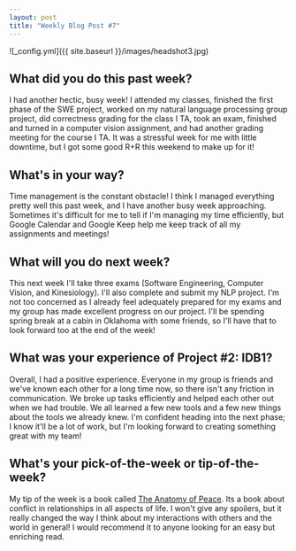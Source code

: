 ```yaml
---
layout: post
title: "Weekly Blog Post #7"
---
```


![_config.yml]({{ site.baseurl }}/images/headshot3.jpg)

## What did you do this past week?
I had another hectic, busy week! I attended my classes, finished the first phase of the SWE project, worked on my natural language processing group project, did correctness grading for the class I TA, took an exam, finished and turned in a computer vision assignment, and had another grading meeting for the course I TA. It was a stressful week for me with little downtime, but I got some good R+R this weekend to make up for it!

## What's in your way?
Time management is the constant obstacle! I think I managed everything pretty well this past week, and I have another busy week approaching. Sometimes it's difficult for me to tell if I'm managing my time efficiently, but Google Calendar and Google Keep help me keep track of all my assignments and meetings!

## What will you do next week?
This next week I'll take three exams (Software Engineering, Computer Vision, and Kinesiology). I'll also complete and submit my NLP project. I'm not too concerned as I already feel adequately prepared for my exams and my group has made excellent progress on our project. I'll be spending spring break at a cabin in Oklahoma with some friends, so I'll have that to look forward too at the end of the week!

## What was your experience of Project #2: IDB1?
Overall, I had a positive experience. Everyone in my group is friends and we've known each other for a long time now, so there isn't any friction in communication. We broke up tasks efficiently and helped each other out when we had trouble. We all learned a few new tools and a few new things about the tools we already knew. I'm confident heading into the next phase; I know it'll be a lot of work, but I'm looking forward to creating something great with my team!

## What's your pick-of-the-week or tip-of-the-week?
My tip of the week is a book called [The Anatomy of Peace](https://www.amazon.com/Anatomy-Peace-Resolving-Heart-Conflict/dp/1626564310). Its a book about conflict in relationships in all aspects of life. I won't give any spoilers, but it really changed the way I think about my interactions with others and the world in general! I would recommend it to anyone looking for an easy but enriching read.
